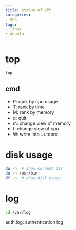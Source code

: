 ```yaml
---
title: status of VPS
categories: 
- VPS
tags: 
- linux
- ubuntu
---
```


# top

```sh
top
```

## cmd

- P: rank by cpu usage
- T: rank by time
- M: rank by memory
- q: quit
- m: change view of memory
- t: change view of cpu
- W: write into ~/.toprc

# disk usage

```sh
du -h  # show current dir
du -h /usr/bin
df -h  # show disk usage
```

# log

```sh
cd /var/log
```

auth.log: authentication log
